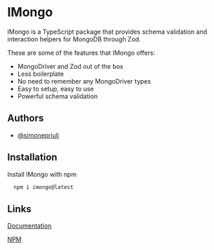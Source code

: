 # IMongo

IMongo is a TypeScript package that provides schema validation and interaction helpers for MongoDB through Zod.

These are some of the features that IMongo offers:
- MongoDriver and Zod out of the box
- Less boilerplate
- No need to remember any MongoDriver types
- Easy to setup, easy to use
- Powerful schema validation


## Authors

- [@simonepriuli](https://www.github.com/simonepriuli)

## Installation

Install IMongo with npm

```bash
  npm i imongo@latest
```

## Links

[Documentation](https://imongo.priuli.co/)

[NPM](https://www.npmjs.com/package/imongo)
